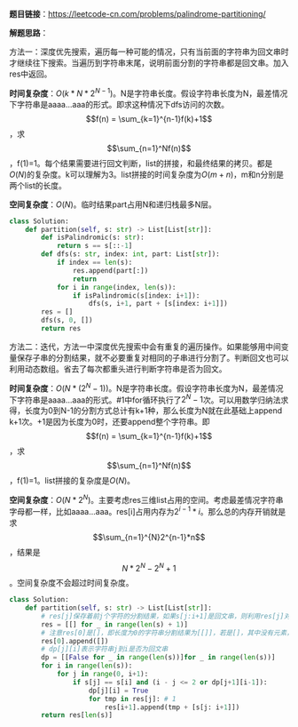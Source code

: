 **题目链接**：https://leetcode-cn.com/problems/palindrome-partitioning/

**解题思路**：

方法一：深度优先搜索，遍历每一种可能的情况，只有当前面的字符串为回文串时才继续往下搜索。当遍历到字符串末尾，说明前面分割的字符串都是回文串。加入res中返回。

**时间复杂度**：$O(k*N*2^{N-1})$。N是字符串长度。假设字符串长度为N，最差情况下字符串是aaaa...aaa的形式。即求这种情况下dfs访问的次数。$$f(n) = \sum_{k=1}^{n-1}f(k)+1$$，求$$\sum_{n=1}^Nf(n)$$，f(1)=1。每个结果需要进行回文判断，list的拼接，和最终结果的拷贝。都是$O(N)$的复杂度。k可以理解为3。list拼接的时间复杂度为$O(m+n)$，m和n分别是两个list的长度。

**空间复杂度**：$O(N)$。临时结果part占用N和递归栈最多N层。

```python
class Solution:
    def partition(self, s: str) -> List[List[str]]:
        def isPalindromic(s: str):
            return s == s[::-1]
        def dfs(s: str, index: int, part: List[str]):
            if index == len(s):
                res.append(part[:])
                return
            for i in range(index, len(s)):
                if isPalindromic(s[index: i+1]):
                    dfs(s, i+1, part + [s[index: i+1]])
        res = []
        dfs(s, 0, [])
        return res
```

方法二：迭代，方法一中深度优先搜索中会有重复的遍历操作。如果能够用中间变量保存子串的分割结果，就不必要重复对相同的子串进行分割了。判断回文也可以利用动态数组。省去了每次都重头进行判断字符串是否为回文。

**时间复杂度**：$O(N*(2^N-1))$。N是字符串长度。假设字符串长度为N，最差情况下字符串是aaaa...aaa的形式。#1中for循环执行了$2^{N}-1$次。可以用数学归纳法求得，长度为0到N-1的分割方式总计有k+1种，那么长度为N就在此基础上append k+1次。+1是因为长度为0时，还要append整个字符串。即$$f(n) = \sum_{k=1}^{n-1}f(k)+1$$，求$$\sum_{n=1}^Nf(n)$$，f(1)=1。list拼接的复杂度是$O(N)$。

**空间复杂度**：$O(N*2^{N})$。主要考虑res三维list占用的空间。考虑最差情况字符串字母都一样，比如aaaa...aaa。res[i]占用内存为$2^{i-1}*i$。那么总的内存开销就是求$$\sum_{n=1}^{N}2^{n-1}*n$$，结果是$$N*2^N-2^N+1$$。空间复杂度不会超过时间复杂度。

```python
class Solution:
    def partition(self, s: str) -> List[List[str]]:
        # res[j]保存着前j个字符的分割结果，如果s[j:i+1]是回文串，则利用res[j]对res[i]进行更新
        res = [[] for _ in range(len(s) + 1)]
        # 注意res[0]是[]，即长度为0的字符串分割结果为[[]]，若是[]，其中没有元素，下面#1的for循环就不会执行。
        res[0].append([])
        # dp[j][i]表示字符串j到i是否为回文串
        dp = [[False for _ in range(len(s))]for _ in range(len(s))]
        for i in range(len(s)):
            for j in range(0, i+1):
                if s[j] == s[i] and (i - j <= 2 or dp[j+1][i-1]):
                    dp[j][i] = True
                    for tmp in res[j]: # 1
                        res[i+1].append(tmp + [s[j: i+1]])
        return res[len(s)]
```



